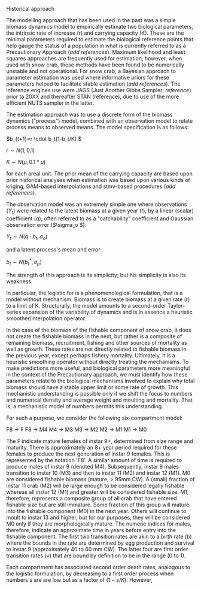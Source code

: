 Historical approach

The modelling approach that has been used in the past was a simple biomass dynamics model to empirically estimate two biological parameters, the intrinsic rate of increase (r) and carrying capacity (K). These are the minimal parameters required to estimate the biological reference points that help gauge the status of a population in what is currently referred to as a Precautionary Approach (*add* *references*). Maximum likelihood and least squares approaches are frequently used for estimation, however, when used with snow crab, these methods have been found to be numerically unstable and not operational. For snow crab, a Bayesian approach to parameter estimation was used where informative priors for these parameters helped to facilitate stable estimation (*add* *references*). The inference engines use were JAGS (Just Another Gibbs Sampler; *reference*) prior to 20XX and thereafter STAN (reference), due to use of the more efficient NUTS sampler in the latter.

The estimation approach was to use a discrete form of the biomass dynamics ("process") model, combined with an observation model to relate process means to observed means. The model specification is as follows:

$b_{t+1}=r \cdot b_t(1-b_t/K) $

$r \sim N(1, 0.1)$

$K \sim N(\mu, 0.1 * \mu)$

for each areal unit. The prior mean of the carrying capacity are based upon prior historical analyses when estimation was based upon various kinds of kriging, GAM-based interpolations and stmv-based procedures (*add references).*

The observation model was an extremely simple one where observations ($Y_t$) were related to the latent biomass at a given year ($t$), by a linear (scalar) coefficient  $(q)$, often referred to as a "catchability" coefficient and Gaussian observation error ($\sigma_o $):

$Y_t \sim N(q \cdot b_t, \sigma_o)$

and a latent process's mean and error:

$b_t \sim N(b_t^*, \sigma_p)$

The strength of this approach is its simplicity; but his simplicity is also its weakness.

In particular, the logistic for is a phenomenological formulation, that is a model without mechanism. Biomass is to create biomass at a given rate (r) to a limit of K. Structurally, the model amounts to a second-order Taylor-series expansion of the variability of dynamics and is in essence a heuristic smoother/interpolation operator.

In the case of the biomass of the fishable component of snow crab, it does not create the fishable biomass in the next, but rather is a composite of remaining biomass, recruitment, fishing and other sources of mortality as well as growth.  These rates are not directly related to fishable biomass in the previous year, except perhaps fishery mortality. Ultimately, it is a heuristic smoothing operator without directly treating the mechanisms.  To make predictions more useful, and biological parameters more meaningful in the context of the Precautionary approach, we must identify how these parameters relate to the biological mechanisms involved to explain why total biomass should have a stable upper limit or some rate of growth. This mechanistic understanding is possible only if we shift the focus to numbers and numerical density and average weight and moulting and mortality. That is, a mechanistic model of numbers permits this understanding.

For such a purpose, we consider the following six-compartment model:

  F8 -> F 
  F8 -> M4
  M4 -> M3
  M3 -> M2
  M2 -> M1
  M1 -> M0

The F indicate mature females of instar 9+, determined from size range and maturity. There is approximately an 8+ year period required for these females to produce the next generation of instar 9 females. This is represented by the notation 'F8'. A similar amount of time is required to produce males of instar 9 (denoted M4). Subsequently, instar 9 males transition to instar 10 (M3) and then to instar 11 (M2) and instar 12 (M1). M0 are considered fishable biomass (mature, > 95mm CW). A (small) fraction of instar 11 crab (M2) will be large enough to be considered legally fishable whereas all instar 12 (M1) and greater will be considered fishable size. M1, therefore, represents a composite group of all crab that have entered fishable size but are still immature. Some fraction of this group will mature into the fishable component (M0) in the next year. Others will continue to moult to instar 13 and higher, but for our purposes, they will be considered M0 only if they are morphologically mature. The numeric indices for males, therefore, indicate an approximate time in years before entry into the fishable component. The first two transition rates are akin to a birth rate (b) where the bounds in the rate are determined by egg production and survival to instar 9 (approximately 40 to 60 mm CW). The latter four are first order transition rates (v) that are bound by definition to be in the range (0 to 1). 

Each compartment has associated second order death rates, analogous to the logistic formulation, by decreasing to a first order process when numbers $s$ are are low but as a factor of $(1 - s/K)$. However,   